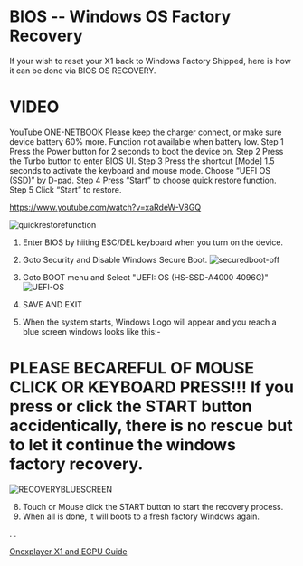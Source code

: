 # BIOS -- Windows OS Factory Recovery
If your wish to reset your X1 back to Windows Factory Shipped, here is how it can be done via BIOS OS RECOVERY.

# VIDEO
YouTube
ONE-NETBOOK
Please keep the charger connect, or make sure device battery 60% more. Function not available when battery low.
Step 1 Press the Power button for 2 seconds to boot the device on.
Step 2 Press the Turbo button to enter BIOS UI.
Step 3 Press the shortcut [Mode] 1.5 seconds to activate the keyboard and mouse mode. Choose “UEFI OS (SSD)” by D-pad.
Step 4 Press “Start” to choose quick restore function.
Step 5 Click “Start” to restore.

https://www.youtube.com/watch?v=xaRdeW-V8GQ

![quickrestorefunction](https://github.com/davidteosk/Onexplayer-X1-EGPU-Guide/assets/12351598/9e765bd7-97bb-4227-bf32-4674a0a7ec2d)


1. Enter BIOS by hiiting ESC/DEL keyboard when you turn on the device.
2. Goto Security and Disable Windows Secure Boot.
![securedboot-off](https://github.com/davidteosk/Onexplayer-X1-EGPU-Guide/assets/12351598/e2ef3c06-da9a-4aab-8311-8dcb670eca76)


4. Goto BOOT menu and Select "UEFI: OS (HS-SSD-A4000 4096G)"
![UEFI-OS](https://github.com/davidteosk/Onexplayer-X1-EGPU-Guide/assets/12351598/7c80f85b-bec0-4d91-8137-c07f5136ea66)

5. SAVE AND EXIT
6. When the system starts, Windows Logo will appear and you reach a blue screen windows looks like this:-

# PLEASE BECAREFUL OF MOUSE CLICK OR KEYBOARD PRESS!!! If you press or click the START button accidentically, there is no rescue but to let it continue the windows factory recovery.
![RECOVERYBLUESCREEN](https://github.com/davidteosk/Onexplayer-X1-EGPU-Guide/assets/12351598/d47a1b17-e32e-4833-ba76-3aac8330c80c)

8. Touch or Mouse click the START button to start the recovery process.
9. When all is done, it will boots to a fresh factory Windows again.


.
.

[Onexplayer X1 and EGPU Guide](../main/README.md)
